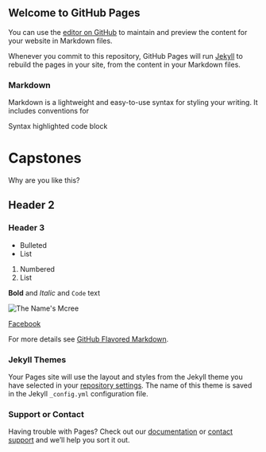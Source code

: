 ## Welcome to GitHub Pages

You can use the [editor on GitHub](https://github.com/satyamt13/satyam.github.io/edit/master/README.md) to maintain and preview the content for your website in Markdown files.

Whenever you commit to this repository, GitHub Pages will run [Jekyll](https://jekyllrb.com/) to rebuild the pages in your site, from the content in your Markdown files.

### Markdown

Markdown is a lightweight and easy-to-use syntax for styling your writing. It includes conventions for


Syntax highlighted code block

# Capstones
Why are you like this?

## Header 2
### Header 3

- Bulleted
- List

1. Numbered
2. List

**Bold** and _Italic_ and `Code` text

![The Name's Mcree]({{site.url}}blob/master/test_image.png)

[Facebook](https://www.facebook.com/satyam.tandon.37)





For more details see [GitHub Flavored Markdown](https://guides.github.com/features/mastering-markdown/).

### Jekyll Themes

Your Pages site will use the layout and styles from the Jekyll theme you have selected in your [repository settings](https://github.com/satyamt13/satyam.github.io/settings). The name of this theme is saved in the Jekyll `_config.yml` configuration file.

### Support or Contact

Having trouble with Pages? Check out our [documentation](https://help.github.com/categories/github-pages-basics/) or [contact support](https://github.com/contact) and we’ll help you sort it out.

